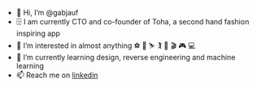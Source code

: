 - 👋 Hi, I’m @gabjauf
- 🗄️ I am currently CTO and co-founder of Toha, a second hand fashion inspiring app
- 👀 I’m interested in almost anything ⚽️ 🥎 ⛷️ 🏌️ 🎸 🎬 🎮 💻
- 🌱 I’m currently learning design, reverse engineering and machine learning
- 📫 Reach me on [linkedin](https://www.linkedin.com/in/gabriel-jauffret-a8273647/)

<!---
gabjauf/gabjauf is a ✨ special ✨ repository because its `README.md` (this file) appears on your GitHub profile.
You can click the Preview link to take a look at your changes.
--->
